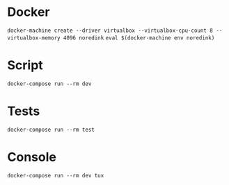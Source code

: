 # Docker
`docker-machine create --driver virtualbox --virtualbox-cpu-count 8 --virtualbox-memory 4096 noredink`
`eval $(docker-machine env noredink)`

# Script
`docker-compose run --rm dev`

# Tests
`docker-compose run --rm test`

# Console
`docker-compose run --rm dev tux`

